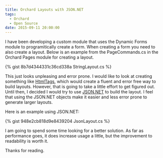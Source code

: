 ```yaml
---
title: Orchard Layouts with JSON.NET
tags:
  - Orchard
  - Open Source
date: 2015-09-11 20:00:00
---
```


I have been developing a custom module that uses the Dynamic Forms module to
programitically create a form. When creating a form you need to also create a
layout. Below is an example from the PageCommands.cs in the Orchard
Pages module for creating a layout.

{% gist 8b7d4344331c36cd338a StringLayout.cs %}

This just looks unpleasing and error prone. I would like to look at creating
something like [HtmlTags](https://github.com/DarthFubuMVC/htmltags), which would create a fluent and error free way to
build layouts. However, that is going to take a little effort to get figured out.
Until then, I decided I would try to use [JSON.NET](http://www.newtonsoft.com/json) to build the layout. I feel that
using the JSON.NET objects make it easier and less error prone to generate larger
layouts.

Here is an example using JSON.NET:

{% gist 948e2cb818d9e8439204 JsonLayout.cs %}

I am going to spend some time looking for a better solution. As far as performance
goes, it does increase usage a little, but the improvement to readability is worth
it.

Thanks for reading.